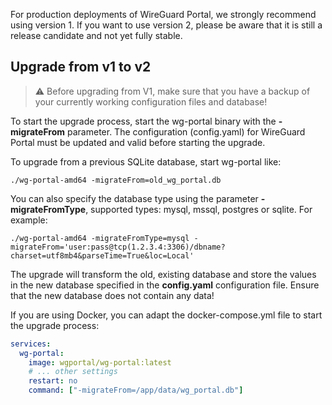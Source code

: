 For production deployments of WireGuard Portal, we strongly recommend using version 1.
If you want to use version 2, please be aware that it is still a release candidate and not yet fully stable.

## Upgrade from v1 to v2

> :warning: Before upgrading from V1, make sure that you have a backup of your currently working configuration files and database!

To start the upgrade process, start the wg-portal binary with the **-migrateFrom** parameter.
The configuration (config.yaml) for WireGuard Portal must be updated and valid before starting the upgrade.

To upgrade from a previous SQLite database, start wg-portal like:

```shell
./wg-portal-amd64 -migrateFrom=old_wg_portal.db
```

You can also specify the database type using the parameter **-migrateFromType**, supported types: mysql, mssql, postgres or sqlite.
For example:

```shell
./wg-portal-amd64 -migrateFromType=mysql -migrateFrom='user:pass@tcp(1.2.3.4:3306)/dbname?charset=utf8mb4&parseTime=True&loc=Local'
```

The upgrade will transform the old, existing database and store the values in the new database specified in the **config.yaml** configuration file.
Ensure that the new database does not contain any data!

If you are using Docker, you can adapt the docker-compose.yml file to start the upgrade process:

```yaml
services:
  wg-portal:
    image: wgportal/wg-portal:latest
    # ... other settings
    restart: no
    command: ["-migrateFrom=/app/data/wg_portal.db"]
```
